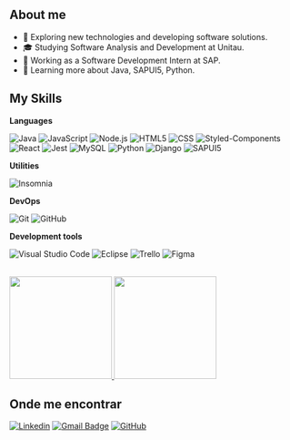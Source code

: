 ## About me

- 🤔 Exploring new technologies and developing software solutions.
- 🎓 Studying Software Analysis and Development at Unitau.
- 💼 Working as a Software Development Intern at SAP.
- 🌱 Learning more about Java, SAPUI5, Python.

## My Skills

**Languages**

![Java](https://img.shields.io/badge/Java-ED8B00?style=for-the-badge&logo=java&logoColor=white)
![JavaScript](https://img.shields.io/badge/JavaScript-323330?style=for-the-badge&logo=javascript&logoColor=F7DF1E)
![Node.js](https://img.shields.io/badge/Node.js-43853D?style=for-the-badge&logo=node.js&logoColor=white)
![HTML5](https://img.shields.io/badge/HTML5-E34F26?style=for-the-badge&logo=html5&logoColor=white)
![CSS](https://img.shields.io/badge/CSS-1572B6?style=for-the-badge&logo=css3&logoColor=white)
![Styled-Components](https://img.shields.io/badge/styled--components-DB7093?style=for-the-badge&logo=styled-components&logoColor=white)
![React](https://img.shields.io/badge/React-20232A?style=for-the-badge&logo=react&logoColor=61DAFB)
![Jest](https://img.shields.io/badge/-Jest-333333?style=for-the-badge&logo=jest)
![MySQL](https://img.shields.io/badge/MySQL-00000F?style=for-the-badge&logo=mysql&logoColor=white)
![Python](https://img.shields.io/badge/Python-14354C?style=for-the-badge&logo=python&logoColor=white)
![Django](https://img.shields.io/badge/Django-092E20?style=for-the-badge&logo=django&logoColor=white)
![SAPUI5](https://img.shields.io/badge/SAPUI5-0FAAFF?style=for-the-badge&logo=sap&logoColor=white)


**Utilities**

![Insomnia](https://img.shields.io/badge/-Insomnia-333333?style=flat&logo=insomnia)

**DevOps**

![Git](https://img.shields.io/badge/-Git-333333?style=flat&logo=git)
![GitHub](https://img.shields.io/badge/-GitHub-333333?style=flat&logo=github)

**Development tools**

![Visual Studio Code](https://img.shields.io/badge/-Visual%20Studio%20Code-333333?style=flat&logo=visual-studio-code&logoColor=007ACC)
![Eclipse](https://img.shields.io/badge/-Eclipse-333333?style=flat&logo=eclipse-ide&logoColor=2C2255)
![Trello](https://img.shields.io/badge/-Trello-333333?style=flat&logo=trello&logoColor=007ACC)
![Figma](https://img.shields.io/badge/-Figma-333333?style=flat&logo=figma&logoColor=007ACC)

<br/>

<a href="https://github.com/jefitlopes" title="Perfil do Jefit">
  <img loading="lazy" height="180em" src="https://github-readme-stats.vercel.app/api/top-langs/?username=jefitlopes&layout=compact&langs_count=7&theme=tokyonight"/>
  <img loading="lazy" height="180em" src="https://github-readme-stats.vercel.app/api?username=jefitlopes&theme=tokyonight&show_icons=true" />
</a>

## Onde me encontrar

[![Linkedin](https://img.shields.io/badge/-jefitlopes-blue?style=flat-square&logo=Linkedin&logoColor=white&link=LINK-DO-SEU-LINKEDIN)](https://www.linkedin.com/in/jefitlopes/)
[![Gmail Badge](https://img.shields.io/badge/-jefitlopes@jefitlopes.com-006bed?style=flat-square&logo=Gmail&logoColor=white&link=mailto:SEU-EMAIL)](mailto:jefitlopes@jefitlopes.com)
[![GitHub](https://img.shields.io/github/followers/jefitlopes?label=follow&style=social)](https://github.com/jefitlopes)
